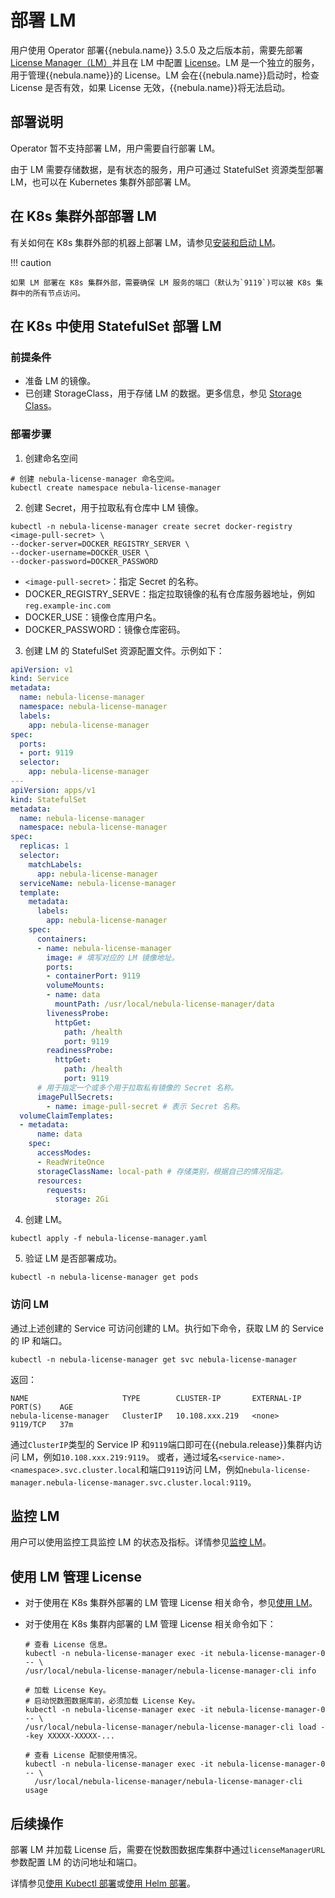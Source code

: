 # 部署 LM

用户使用 Operator 部署{{nebula.name}} 3.5.0 及之后版本前，需要先部署 [License Manager（LM）](../../9.about-license/2.license-management-suite/3.license-manager.md)并且在 LM 中配置 [License](../../9.about-license/1.license-overview.md)。LM 是一个独立的服务，用于管理{{nebula.name}}的 License。LM 会在{{nebula.name}}启动时，检查 License 是否有效，如果 License 无效，{{nebula.name}}将无法启动。

## 部署说明

Operator 暂不支持部署 LM，用户需要自行部署 LM。

由于 LM 需要存储数据，是有状态的服务，用户可通过 StatefulSet 资源类型部署 LM，也可以在 Kubernetes 集群外部部署 LM。

## 在 K8s 集群外部部署 LM

有关如何在 K8s 集群外部的机器上部署 LM，请参见[安装和启动 LM](../../9.about-license/2.license-management-suite/3.license-manager.md)。

!!! caution

    如果 LM 部署在 K8s 集群外部，需要确保 LM 服务的端口（默认为`9119`)可以被 K8s 集群中的所有节点访问。

## 在 K8s 中使用 StatefulSet 部署 LM

### 前提条件

- 准备 LM 的镜像。
- 已创建 StorageClass，用于存储 LM 的数据。更多信息，参见 [Storage Class](https://kubernetes.io/docs/concepts/storage/storage-classes/)。

### 部署步骤

1. 创建命名空间
   
  ```
  # 创建 nebula-license-manager 命名空间。
  kubectl create namespace nebula-license-manager
  ``` 

2. 创建 Secret，用于拉取私有仓库中 LM 镜像。
   
  ```
  kubectl -n nebula-license-manager create secret docker-registry <image-pull-secret> \
  --docker-server=DOCKER_REGISTRY_SERVER \
  --docker-username=DOCKER_USER \
  --docker-password=DOCKER_PASSWORD
  ```

  - `<image-pull-secret>`：指定 Secret 的名称。
  - DOCKER_REGISTRY_SERVE：指定拉取镜像的私有仓库服务器地址，例如`reg.example-inc.com`
  - DOCKER_USE：镜像仓库用户名。
  - DOCKER_PASSWORD：镜像仓库密码。


3. 创建 LM 的 StatefulSet 资源配置文件。示例如下：

  ```yml
  apiVersion: v1
  kind: Service
  metadata:
    name: nebula-license-manager
    namespace: nebula-license-manager
    labels:
      app: nebula-license-manager
  spec:
    ports:
    - port: 9119
    selector:
      app: nebula-license-manager
  ---
  apiVersion: apps/v1
  kind: StatefulSet
  metadata:
    name: nebula-license-manager
    namespace: nebula-license-manager
  spec:
    replicas: 1
    selector:
      matchLabels:
        app: nebula-license-manager
    serviceName: nebula-license-manager
    template:
      metadata:
        labels:
          app: nebula-license-manager
      spec:
        containers:
        - name: nebula-license-manager
          image: # 填写对应的 LM 镜像地址。
          ports:
          - containerPort: 9119
          volumeMounts:
          - name: data
            mountPath: /usr/local/nebula-license-manager/data
          livenessProbe:
            httpGet:
              path: /health
              port: 9119
          readinessProbe:
            httpGet:
              path: /health
              port: 9119
        # 用于指定一个或多个用于拉取私有镜像的 Secret 名称。      
        imagePullSecrets:
          - name: image-pull-secret # 表示 Secret 名称。
    volumeClaimTemplates:
    - metadata:
        name: data
      spec:
        accessModes:
        - ReadWriteOnce
        storageClassName: local-path # 存储类别，根据自己的情况指定。
        resources:
          requests:
            storage: 2Gi  
  ```

4. 创建 LM。

  ```
  kubectl apply -f nebula-license-manager.yaml
  ```

5. 验证 LM 是否部署成功。

  ```
  kubectl -n nebula-license-manager get pods
  ```

### 访问 LM

通过上述创建的 Service 可访问创建的 LM。执行如下命令，获取 LM 的 Service 的 IP 和端口。

```
kubectl -n nebula-license-manager get svc nebula-license-manager
```

返回：

```
NAME                     TYPE        CLUSTER-IP       EXTERNAL-IP   PORT(S)    AGE
nebula-license-manager   ClusterIP   10.108.xxx.219   <none>        9119/TCP   37m
```

通过`ClusterIP`类型的 Service IP 和`9119`端口即可在{{nebula.release}}集群内访问 LM，例如`10.108.xxx.219:9119`。
或者，通过域名`<service-name>.<namespace>.svc.cluster.local`和端口`9119`访问 LM，例如`nebula-license-manager.nebula-license-manager.svc.cluster.local:9119`。


## 监控 LM 

用户可以使用监控工具监控 LM 的状态及指标。详情参见[监控 LM](../../9.about-license/2.license-management-suite/3.license-manager.md)。

##  使用 LM 管理 License

- 对于使用在 K8s 集群外部署的 LM 管理 License 相关命令，参见[使用 LM](../../9.about-license/2.license-management-suite/3.license-manager.md)。


- 对于使用在 K8s 集群内部署的 LM 管理 License 相关命令如下：

  ```
  # 查看 License 信息。
  kubectl -n nebula-license-manager exec -it nebula-license-manager-0 -- \
  /usr/local/nebula-license-manager/nebula-license-manager-cli info
  
  # 加载 License Key。
  # 启动悦数图数据库前，必须加载 License Key。
  kubectl -n nebula-license-manager exec -it nebula-license-manager-0 -- \
  /usr/local/nebula-license-manager/nebula-license-manager-cli load --key XXXXX-XXXXX-...
  
  # 查看 License 配额使用情况。
  kubectl -n nebula-license-manager exec -it nebula-license-manager-0 -- \
    /usr/local/nebula-license-manager/nebula-license-manager-cli usage
  ```


## 后续操作

部署 LM 并加载 License 后，需要在悦数图数据库集群中通过`licenseManagerURL`参数配置 LM 的访问地址和端口。

详情参见[使用 Kubectl 部署](3.1create-cluster-with-kubectl.md)或[使用 Helm 部署](3.2create-cluster-with-helm.md)。